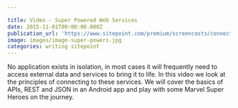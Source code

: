 ```yaml
---

title: Video - Super Powered Web Services
date: 2015-11-01T00:00:00.000Z
publication_url: 'https://www.sitepoint.com/premium/screencasts/connecting-your-android-app-to-external-services'
image: images/image-super-powers.jpg
categories: writing sitepoint
---
```


No application exists in isolation, in most cases it will frequently need to access external data and services to bring it to life. In this video we look at the principles of connecting to these services. We will cover the basics of APIs, REST and JSON in an Android app and play with some Marvel Super Heroes on the journey.

